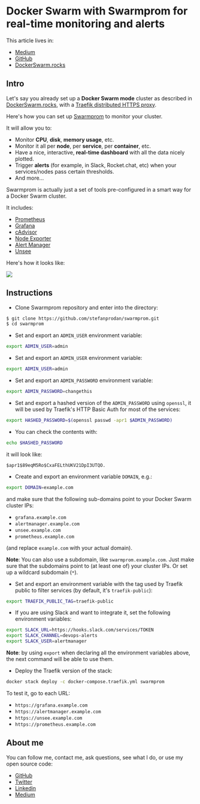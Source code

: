 # Docker Swarm with Swarmprom for real-time monitoring and alerts

This article lives in:

* <a href="https://medium.com/@tiangolo/docker-swarm-with-swarmprom-for-real-time-monitoring-and-alerts-282da7890698" target="_blank">Medium</a>
* <a href="https://github.com/tiangolo/medium-posts/tree/master/docker-swarm-with-swarmprom-for-real-time-monitoring-and-alerts" target="_blank">GitHub</a>
* <a href="https://dockerswarm.rocks/swarmprom/" target="_blank">DockerSwarm.rocks</a>

## Intro

Let's say you already set up a **Docker Swarm mode** cluster as described in <a href="https://dockerswarm.rocks" target="_blank">DockerSwarm.rocks</a>, with a <a href="https://dockerswarm.rocks/traefik/" target="_blank">Traefik distributed HTTPS proxy</a>.

Here's how you can set up <a href="https://github.com/stefanprodan/swarmprom" target="_blank">Swarmprom</a> to monitor your cluster.

It will allow you to:

* Monitor **CPU**, **disk**, **memory usage**, etc.
* Monitor it all per **node**, per **service**, per **container**, etc.
* Have a nice, interactive, **real-time dashboard** with all the data nicely plotted.
* Trigger **alerts** (for example, in Slack, Rocket.chat, etc) when your services/nodes pass certain thresholds.
* And more...

Swarmprom is actually just a set of tools pre-configured in a smart way for a Docker Swarm cluster.

It includes:

* <a href="https://prometheus.io/" target="_blank">Prometheus</a>
* <a href="https://grafana.com/" target="_blank">Grafana</a>
* <a href="https://github.com/google/cadvisor" target="_blank">cAdvisor</a>
* <a href="https://github.com/prometheus/node_exporter" target="_blank">Node Exporter</a>
* <a href="https://github.com/prometheus/alertmanager" target="_blank">Alert Manager</a>
* <a href="https://github.com/cloudflare/unsee" target="_blank">Unsee</a>

Here's how it looks like:

<img src="https://dockerswarm.rocks/img/swarmprom.png">


## Instructions

* Clone Swarmprom repository and enter into the directory:

```bash
$ git clone https://github.com/stefanprodan/swarmprom.git
$ cd swarmprom
```

* Set and export an `ADMIN_USER` environment variable:

```bash
export ADMIN_USER=admin
```

* Set and export an `ADMIN_USER` environment variable:

```bash
export ADMIN_USER=admin
```

* Set and export an `ADMIN_PASSWORD` environment variable:


```bash
export ADMIN_PASSWORD=changethis
```

* Set and export a hashed version of the `ADMIN_PASSWORD` using `openssl`, it will be used by Traefik's HTTP Basic Auth for most of the services:

```bash
export HASHED_PASSWORD=$(openssl passwd -apr1 $ADMIN_PASSWORD)
```

* You can check the contents with:

```bash
echo $HASHED_PASSWORD
```

it will look like:

```
$apr1$89eqM5Ro$CxaFELthUKV21DpI3UTQO.
```

* Create and export an environment variable `DOMAIN`, e.g.:

```bash
export DOMAIN=example.com
```

and make sure that the following sub-domains point to your Docker Swarm cluster IPs:

* `grafana.example.com`
* `alertmanager.example.com`
* `unsee.example.com`
* `prometheus.example.com`

(and replace `example.com` with your actual domain).

**Note**: You can also use a subdomain, like `swarmprom.example.com`. Just make sure that the subdomains point to (at least one of) your cluster IPs. Or set up a wildcard subdomain (`*`).

* Set and export an environment variable with the tag used by Traefik public to filter services (by default, it's `traefik-public`):

```bash
export TRAEFIK_PUBLIC_TAG=traefik-public
```

* If you are using Slack and want to integrate it, set the following environment variables:

```bash
export SLACK_URL=https://hooks.slack.com/services/TOKEN
export SLACK_CHANNEL=devops-alerts
export SLACK_USER=alertmanager
```

**Note**: by using `export` when declaring all the environment variables above, the next command will be able to use them.

* Deploy the Traefik version of the stack:


```bash
docker stack deploy -c docker-compose.traefik.yml swarmprom
```

To test it, go to each URL:

* `https://grafana.example.com`
* `https://alertmanager.example.com`
* `https://unsee.example.com`
* `https://prometheus.example.com`


## About me

You can follow me, contact me, ask questions, see what I do, or use my open source code:

* [GitHub](https://github.com/tiangolo)
* [Twitter](https://twitter.com/tiangolo)
* [Linkedin](https://www.linkedin.com/in/tiangolo/)
* [Medium](https://medium.com/@tiangolo)
